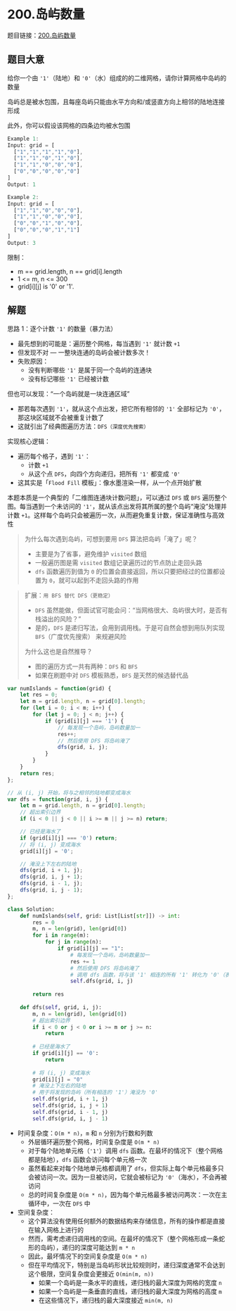 # 200.岛屿数量

题目链接：[200.岛屿数量](https://leetcode.cn/problems/number-of-islands/)

## 题目大意

给你一个由 `'1'`（陆地）和 `'0'`（水）组成的的二维网格，请你计算网格中岛屿的数量

岛屿总是被水包围，且每座岛屿只能由水平方向和/或竖直方向上相邻的陆地连接形成

此外，你可以假设该网格的四条边均被水包围

```js
Example 1:
Input: grid = [
  ["1","1","1","1","0"],
  ["1","1","0","1","0"],
  ["1","1","0","0","0"],
  ["0","0","0","0","0"]
]
Output: 1

Example 2:
Input: grid = [
  ["1","1","0","0","0"],
  ["1","1","0","0","0"],
  ["0","0","1","0","0"],
  ["0","0","0","1","1"]
]
Output: 3
```

限制：
- m == grid.length, n == grid[i].length
- 1 <= m, n <= 300
- grid[i][j] is '0' or '1'.

## 解题

思路 1：逐个计数 `'1'` 的数量（暴力法）
- 最先想到的可能是：遍历整个网格，每当遇到 `'1'` 就计数 `+1`
- 但发现不对 — 一整块连通的岛屿会被计数多次！
- 失败原因：
  - 没有判断哪些 `'1'` 是属于同一个岛屿的连通块
  - 没有标记哪些 `'1'` 已经被计数
  
但也可以发现：“一个岛屿就是一块连通区域”
- 那若每次遇到 `'1'`，就从这个点出发，把它所有相邻的 `'1'` 全部标记为 `'0'`，那这块区域就不会被重复计数了
- 这就引出了经典图遍历方法：`DFS（深度优先搜索）`

实现核心逻辑：
- 遍历每个格子，遇到 `'1'`：
  - 计数 `+1`
  - 从这个点 `DFS`，向四个方向递归，把所有 `'1'` 都变成 `'0'`
- 这其实是「`Flood Fill` 模板」：像水墨渲染一样，从一个点开始扩散

本题本质是一个典型的「二维图连通块计数问题」，可以通过 `DFS` 或 `BFS` 遍历整个图。每当遇到一个未访问的 `'1'`，就从该点出发将其所属的整个岛屿“淹没”处理并计数 `+1`。这样每个岛屿只会被遍历一次，从而避免重复计数，保证准确性与高效性

> 为什么每次遇到岛屿，可想到要用 `DFS` 算法把岛屿「淹了」呢？
> - 主要是为了省事，避免维护 `visited` 数组
> - 一般遍历图是需 `visited` 数组记录遍历过的节点防止走回头路
> - `dfs` 函数遍历到值为 `0` 的位置会直接返回，所以只要把经过的位置都设置为 `0`，就可以起到不走回头路的作用

> 扩展：`用 BFS 替代 DFS（更稳定）`
> - `DFS` 虽然能做，但面试官可能会问：“当网格很大、岛屿很大时，是否有栈溢出的风险？”
> - 是的，`DFS` 是递归写法，会用到调用栈。于是可自然会想到用队列实现 `BFS`（广度优先搜索） 来规避风险
>
> 为什么这也是自然推导？
> - 图的遍历方式一共有两种：`DFS` 和 `BFS`
> - 如果在刷题中对 `DFS` 模板熟悉，`BFS` 是天然的候选替代品

```js
var numIslands = function(grid) {
    let res = 0;
    let m = grid.length, n = grid[0].length;
    for (let i = 0; i < m; i++) {
        for (let j = 0; j < n; j++) {
            if (grid[i][j] === '1') {
                // 每发现一个岛屿，岛屿数量加一
                res++;
                // 然后使用 DFS 将岛屿淹了
                dfs(grid, i, j);
            }
        }
    }
    return res;
};

// 从 (i, j) 开始，将与之相邻的陆地都变成海水
var dfs = function(grid, i, j) {
    let m = grid.length, n = grid[0].length;
    // 超出索引边界
    if (i < 0 || j < 0 || i >= m || j >= n) return;

    // 已经是海水了
    if (grid[i][j] === '0') return;
    // 将 (i, j) 变成海水
    grid[i][j] = '0';

    // 淹没上下左右的陆地
    dfs(grid, i + 1, j);
    dfs(grid, i, j + 1);
    dfs(grid, i - 1, j);
    dfs(grid, i, j - 1);
};
```
```python
class Solution:
    def numIslands(self, grid: List[List[str]]) -> int:
        res = 0
        m, n = len(grid), len(grid[0])
        for i in range(m):
            for j in range(n):
                if grid[i][j] == "1":
                    # 每发现一个岛屿，岛屿数量加一
                    res += 1
                    # 然后使用 DFS 将岛屿淹了
                    # 调用 dfs 函数，将与该 '1' 相连的所有 '1' 转化为 '0'（表示将岛屿淹没），避免重复计算
                    self.dfs(grid, i, j)
        
        return res
    
    def dfs(self, grid, i, j):
        m, n = len(grid), len(grid[0])
        # 超出索引边界
        if i < 0 or j < 0 or i >= m or j >= n:
            return
        
        # 已经是海水了
        if grid[i][j] == '0':
            return
        
        # 将 (i, j) 变成海水
        grid[i][j] = "0"
        # 淹没上下左右的陆地
        # 用于将发现的岛屿（所有相连的 '1'）淹没为 '0'
        self.dfs(grid, i + 1, j)
        self.dfs(grid, i, j + 1)
        self.dfs(grid, i - 1, j)
        self.dfs(grid, i, j - 1)
```

- 时间复杂度：`O(m * n)`，`m` 和 `n` 分别为行数和列数
  - 外层循环遍历整个网格，时间复杂度是 `O(m * n)`
  - 对于每个陆地单元格（`'1'`）调用 `dfs` 函数。在最坏的情况下（整个网格都是陆地），`dfs` 函数会访问每个单元格一次
  - 虽然看起来对每个陆地单元格都调用了 `dfs`，但实际上每个单元格最多只会被访问一次。因为一旦被访问，它就会被标记为 `'0'`（海水），不会再被访问
  - 总的时间复杂度是 `O(m * n)`，因为每个单元格最多被访问两次：一次在主循环中，一次在 `DFS` 中
- 空间复杂度：
  - 这个算法没有使用任何额外的数据结构来存储信息，所有的操作都是直接在输入网格上进行的
  - 然而，需考虑递归调用栈的空间。在最坏的情况下（整个网格形成一条蛇形的岛屿），递归的深度可能达到 `m * n`
  - 因此，最坏情况下的空间复杂度是 `O(m * n)`
  - 但在平均情况下，特别是当岛屿形状比较规则时，递归深度通常不会达到这个极限，空间复杂度会更接近 `O(min(m, n))`
    - 如果一个岛屿是一条水平的直线，递归栈的最大深度为网格的宽度 `n`
    - 如果一个岛屿是一条垂直的直线，递归栈的最大深度为网格的高度 `m`
    - 在这些情况下，递归栈的最大深度接近 `min(m, n)`